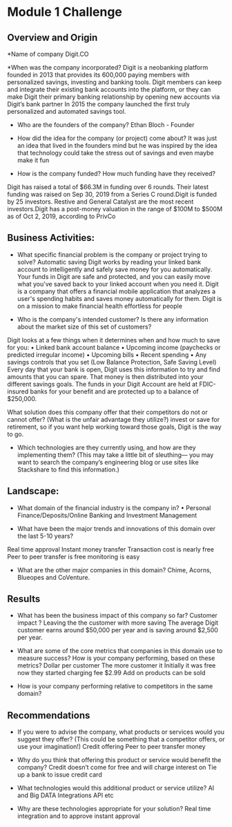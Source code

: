 # Module 1 Challenge
## Overview and Origin

*Name of company
 Digit.CO
 
*When was the company incorporated?
Digit is a neobanking platform founded in 2013 that provides its 600,000 paying members with personalized savings, investing and banking tools. Digit members can keep and integrate their existing bank accounts into the platform, or they can make Digit their primary banking relationship by opening new accounts via Digit’s bank partner
In 2015 the company launched the first truly personalized and automated savings tool.


* Who are the founders of the company?
Ethan Bloch - Founder

* How did the idea for the company (or project) come about?
It was just an idea that lived in the founders mind but he was inspired by the idea that technology could take the stress out of savings and even maybe make it fun


* How is the company funded? How much funding have they received?

Digit has raised a total of $66.3M in funding over 6 rounds. Their latest funding was raised on Sep 30, 2019 from a Series C round.Digit is funded by 25 investors. Restive and General Catalyst are the most recent investors.Digit has a post-money valuation in the range of $100M to $500M as of Oct 2, 2019, according to PrivCo

## Business Activities:

* What specific financial problem is the company or project trying to solve?
Automatic saving 
Digit works by reading your linked bank account to intelligently and safely save money for you automatically.
Your funds in Digit are safe and protected, and you can easily move what you've saved back to your linked account when you need it.
Digit is a company that offers a financial mobile application that analyzes a user's spending habits and saves money automatically for them. Digit is on a mission to make financial health effortless for people

* Who is the company's intended customer?  Is there any information about the market size of this set of customers?

Digit looks at a few things when it determines when and how much to save for you:
•	Linked bank account balance
•	Upcoming income (paychecks or predicted irregular income)
•	Upcoming bills
•	Recent spending
•	Any savings controls that you set (Low Balance Protection, Safe Saving Level)
Every day that your bank is open, Digit uses this information to try and find amounts that you can spare. That money is then distributed into your different savings goals. 
The funds in your Digit Account are held at FDIC-insured banks for your benefit and are protected up to a balance of $250,000.

What solution does this company offer that their competitors do not or cannot offer? (What is the unfair advantage they utilize?)
invest or save for retirement, so if you want help working toward those goals, Digit is the way to go.

* Which technologies are they currently using, and how are they implementing them? (This may take a little bit of sleuthing–– you may want to search the company’s engineering blog or use sites like Stackshare to find this information.)


## Landscape:

* What domain of the financial industry is the company in?
•	Personal Finance/Deposits/Online Banking and Investment Management

* What have been the major trends and innovations of this domain over the last 5-10 years?

Real time approval
Instant money transfer
Transaction cost is nearly free
Peer to peer transfer is free
monitoring is easy


* What are the other major companies in this domain?
Chime, Acorns, Blueopes and CoVenture.


## Results

* What has been the business impact of this company so far?
Customer impact ?
Leaving the the customer with more saving 
The average Digit customer earns around $50,000 per year and is saving around $2,500 per year.



* What are some of the core metrics that companies in this domain use to measure success? How is your company performing, based on these metrics?
Dollar per customer 
The more customer it 
Initially it was free now they started charging fee $2.99
Add on products can be sold

* How is your company performing relative to competitors in the same domain?


## Recommendations

* If you were to advise the company, what products or services would you suggest they offer? (This could be something that a competitor offers, or use your imagination!)
Credit offering
Peer to peer transfer money 

* Why do you think that offering this product or service would benefit the company?
Credit doesn’t come for free and will charge interest on
Tie up a bank to issue credit card

* What technologies would this additional product or service utilize?
AI and Big DATA
Integrations API etc

* Why are these technologies appropriate for your solution?
Real time integration and to approve instant approval

